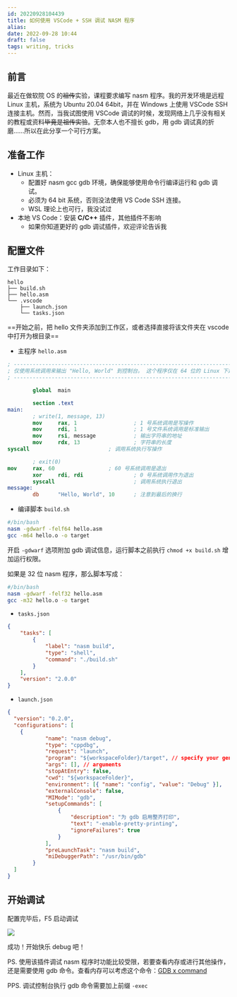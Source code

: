 ```yaml
---
id: 20220928104439
title: 如何使用 VSCode + SSH 调试 NASM 程序
alias:
date: 2022-09-28 10:44
draft: false
tags: writing, tricks
---
```


## 前言
最近在做软院 OS 的~~祖传~~实验，课程要求编写 nasm 程序。我的开发环境是远程 Linux 主机，系统为 Ubuntu 20.04 64bit，并在 Windows 上使用 VSCode SSH 连接主机。然而，当我试图使用 VSCode 调试的时候，发现网络上几乎没有相关的教程或资料~~毕竟是祖传实验~~。无奈本人也不擅长 gdb，用 gdb 调试真的折磨……所以在此分享一个可行方案。

## 准备工作
- Linux 主机：
	- 配置好 nasm gcc gdb 环境，确保能够使用命令行编译运行和 gdb 调试。
	- 必须为 64 bit 系统，否则没法使用 VS Code SSH 连接。
	- WSL 理论上也可行，我没试过
- 本地 VS Code：安装 **C/C++** 插件，其他插件不影响
	- 如果你知道更好的 gdb 调试插件，欢迎评论告诉我

## 配置文件

工作目录如下：

```text
hello
├── build.sh
├── hello.asm
└── .vscode
    ├── launch.json
    └── tasks.json
```

==开始之前，把 hello 文件夹添加到工作区，或者选择直接将该文件夹在 vscode 中打开为根目录==

- 主程序 `hello.asm`
```nasm
; ----------------------------------------------------------------------------------------
; 仅使用系统调用来输出 "Hello, World" 到控制台。 这个程序仅在 64 位的 Linux 下运行。
; ----------------------------------------------------------------------------------------

        global  main

        section .text
main:
        ; write(1, message, 13)
        mov     rax, 1                  ; 1 号系统调用是写操作 
        mov     rdi, 1                  ; 1 号文件系统调用是标准输出 
        mov     rsi, message            ; 输出字符串的地址 
        mov     rdx, 13                 ; 字符串的长度 
syscall                         ; 调用系统执行写操作 

        ; exit(0)
mov     rax, 60                 ; 60 号系统调用是退出 
        xor     rdi, rdi                ; 0 号系统调用作为退出 
        syscall                         ; 调用系统执行退出 
message:
        db      "Hello, World", 10      ; 注意到最后的换行 
```

- 编译脚本 `build.sh`
```bash
#/bin/bash
nasm -gdwarf -felf64 hello.asm 
gcc -m64 hello.o -o target
```
开启 `-gdwarf` 选项附加 gdb 调试信息，运行脚本之前执行 `chmod +x build.sh` 增加运行权限。

如果是 32 位 nasm 程序，那么脚本写成：
```bash
#/bin/bash
nasm -gdwarf -felf32 hello.asm 
gcc -m32 hello.o -o target
```


- `tasks.json` 
```json
{
    "tasks": [
        {
            "label": "nasm build",
            "type": "shell",
            "command": "./build.sh"
        }
    ],
    "version": "2.0.0"
}
```

 - `launch.json`
```json
{
  "version": "0.2.0",
  "configurations": [
    {
            "name": "nasm debug",
            "type": "cppdbg",
            "request": "launch",
            "program": "${workspaceFolder}/target", // specify your generated program
            "args": [], // arguments
            "stopAtEntry": false,
            "cwd": "${workspaceFolder}",
            "environment": [{ "name": "config", "value": "Debug" }],
            "externalConsole": false,
            "MIMode": "gdb",
            "setupCommands": [
                {
                    "description": "为 gdb 启用整齐打印",
                    "text": "-enable-pretty-printing",
                    "ignoreFailures": true
                }
            ],
            "preLaunchTask": "nasm build",
            "miDebuggerPath": "/usr/bin/gdb"
        }
  ]
}
```

## 开始调试
配置完毕后，F5 启动调试

![](https://cdn.hcplantern.cn/img/2022/09/28/20220928-112345.png-default)

成功！开始快乐 debug 吧！

PS. 使用该插件调试 nasm 程序时功能比较受限，若要查看内存或进行其他操作，还是需要使用 gdb 命令。查看内存可以考虑这个命令：[GDB x command](https://visualgdb.com/gdbreference/commands/x)

PPS. 调试控制台执行 gdb 命令需要加上前缀 `-exec` 